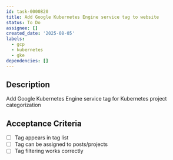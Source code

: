 ```yaml
---
id: task-0000820
title: Add Google Kubernetes Engine service tag to website
status: To Do
assignee: []
created_date: '2025-08-05'
labels:
  - gcp
  - kubernetes
  - gke
dependencies: []
---
```


## Description

Add Google Kubernetes Engine service tag for Kubernetes project categorization

## Acceptance Criteria

- [ ] Tag appears in tag list
- [ ] Tag can be assigned to posts/projects
- [ ] Tag filtering works correctly
